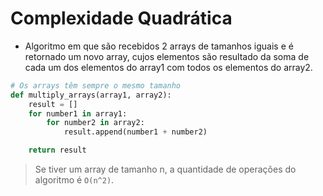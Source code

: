# Complexidade Quadrática

* Algoritmo em que são recebidos 2 arrays de tamanhos iguais e é retornado um novo array, cujos elementos são resultado da soma de cada um dos elementos do array1 com todos os elementos do array2.

~~~py
# Os arrays têm sempre o mesmo tamanho
def multiply_arrays(array1, array2):
    result = []
    for number1 in array1:
        for number2 in array2:
            result.append(number1 + number2)

    return result
~~~

> Se tiver um array de tamanho n, a quantidade de operações do algoritmo é `O(n^2)`.
